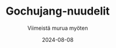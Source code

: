 ---
title: "Gochujang-nuudelit"
image: "https://vegaanibotti.lauravuo.me/2024/08/2024-08-08_small.png"
date: 2024-08-08
receipt_url: "https://viimeistamuruamyoten.com/gochujang-nuudelit/"
author: "Viimeistä murua myöten"
---